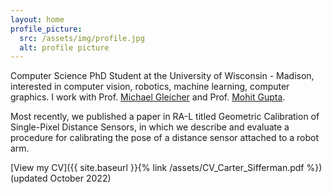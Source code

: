 ```yaml
---
layout: home
profile_picture:
  src: /assets/img/profile.jpg
  alt: profile picture
---
```


Computer Science PhD Student at the University of Wisconsin - Madison, interested in computer vision, robotics, machine learning, computer graphics. I work with Prof. [Michael Gleicher](https://gleicher.sites.cs.wisc.edu/) and Prof. [Mohit Gupta](https://wisionlab.cs.wisc.edu/people/mohit-gupta/). 

Most recently, we published a paper in RA-L titled Geometric Calibration of Single-Pixel Distance Sensors, in which we describe and evaluate a procedure for calibrating the pose of a distance sensor attached to a robot arm.

[View my CV]({{ site.baseurl }}{% link /assets/CV_Carter_Sifferman.pdf %}) (updated October 2022)